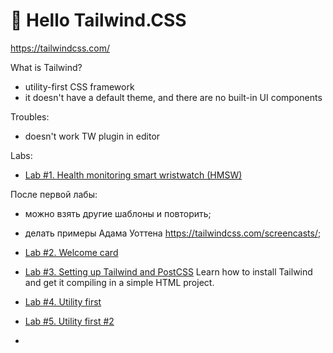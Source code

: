 # 👋 Hello Tailwind.CSS

https://tailwindcss.com/

What is Tailwind?
- utility-first CSS framework
- it doesn't have a default theme, and there are no built-in UI components

Troubles:
- doesn't work TW plugin in editor

Labs:

- [Lab #1. Health monitoring smart wristwatch (HMSW)](001/)

После первой лабы:
- можно взять другие шаблоны и повторить;
- делать примеры Адама Уоттена https://tailwindcss.com/screencasts/;

- [Lab #2. Welcome card](002/)

- [Lab #3. Setting up Tailwind and PostCSS](003/)
Learn how to install Tailwind and get it compiling in a simple HTML project.

- [Lab #4. Utility first](004/)
- [Lab #5. Utility first #2](005/)
- 
